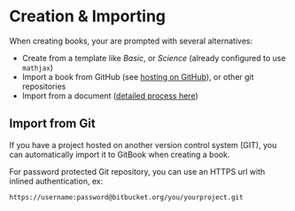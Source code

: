 # Creation & Importing

When creating books, your are prompted with several alternatives:

* Create from a template like _Basic_, or _Science_ \(already configured to use `mathjax`\)
* Import a book from GitHub \(see [hosting on GitHub](../github/#importing-from-an-existing-github-repository)\), or other git repositories
* Import from a document \([detailed process here](import-documents.md)\)

## Import from Git

If you have a project hosted on another version control system \(GIT\), you can automatically import it to GitBook when creating a book.

For password protected Git repository, you can use an HTTPS url with inlined authentication, ex:

```text
https://username:password@bitbucket.org/you/yourproject.git
```

